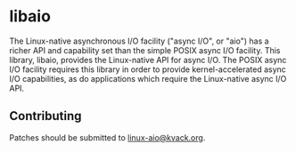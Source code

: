 # libaio

The Linux-native asynchronous I/O facility ("async I/O", or "aio") has a
richer API and capability set than the simple POSIX async I/O facility.
This library, libaio, provides the Linux-native API for async I/O.
The POSIX async I/O facility requires this library in order to provide
kernel-accelerated async I/O capabilities, as do applications which
require the Linux-native async I/O API.

## Contributing

Patches should be submitted to linux-aio@kvack.org.

